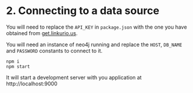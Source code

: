 # 2. Connecting to a data source

You will need to replace the `API_KEY` in `package.json` with the one you have obtained from [get.linkurio.us](https://get.linkurio.us).

You will need an instance of neo4j running and replace the `HOST`, `DB_NAME` and `PASSWORD` constants to connect to it.

```
npm i
npm start
```

It will start a development server with you application at http://localhost:9000
